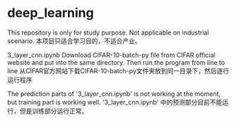 # deep_learning

This repository is only for study purpose. Not applicable on industrial scenario.
本项目只适合学习目的，不适合产业。

3_layer_cnn.ipynb
Download CIFAR-10-batch-py file from CIFAR official website and put into the same directory. Then run the program from line to line
从CIFAR官方网站下载CIFAR-10-batch-py文件夹放到同一目录下，然后逐行运行程序

The prediction parts of '3_layer_cnn.ipynb' is not working at the moment, but training part is working well.
'3_layer_cnn.ipynb' 
中的预测部分目前不能运行，但是训练部分运行正常。


